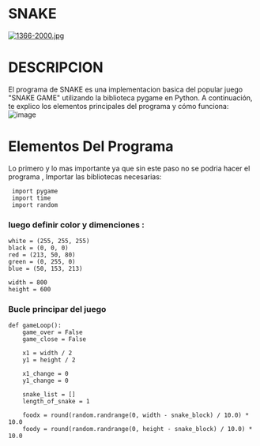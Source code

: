 # SNAKE
[![1366-2000.jpg](https://i.postimg.cc/vH9kfjd2/1366-2000.jpg)](https://postimg.cc/VdfKcKvX)
<p align="center" > 
  
# DESCRIPCION

El programa de SNAKE es una implementacion basica del popular juego "SNAKE GAME" utilizando la biblioteca pygame en Python. A continuación, te explico los elementos principales del programa y cómo funciona:
![image](https://github.com/user-attachments/assets/3bdbab0e-0989-4cb4-aabb-3450b0279931)

# Elementos Del Programa
Lo primero y lo mas importante ya que sin este paso no se podria hacer el programa ,  Importar las bibliotecas necesarias:
```
 import pygame
 import time
 import random
```
### luego definir color y dimenciones :
```
white = (255, 255, 255)
black = (0, 0, 0)
red = (213, 50, 80)
green = (0, 255, 0)
blue = (50, 153, 213)

width = 800
height = 600
```
### Bucle principar del juego
```
def gameLoop():
    game_over = False
    game_close = False

    x1 = width / 2
    y1 = height / 2

    x1_change = 0
    y1_change = 0

    snake_list = []
    length_of_snake = 1

    foodx = round(random.randrange(0, width - snake_block) / 10.0) * 10.0
    foody = round(random.randrange(0, height - snake_block) / 10.0) * 10.0



